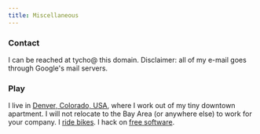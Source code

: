 ```yaml
---
title: Miscellaneous
---
```


### Contact

I can be reached at tycho@ this domain. Disclaimer: all of my e-mail goes
through Google's mail servers.

### Play

I live in [Denver, Colorado, USA][4], where I work out of my tiny downtown
apartment. I will not relocate to the Bay Area (or anywhere else) to work for
your company. I [ride bikes][5]. I hack on [free software][6].

 [4]: https://en.wikipedia.org/wiki/Denver,_Colorado
 [5]: https://www.strava.com/athletes/13638050
 [6]: https://github.com/tych0
